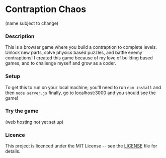 # Contraption Chaos 
(name subject to change)
### Description
This is a browser game where you build a contraption to complete levels.  Unlock new parts, solve physics based puzzles, and battle enemy contraptions!  I created this game because of my love of building based games, and to challenge myself and grow as a coder.  
### Setup
To get this to run on your local machine, you'll need to run
`npm install`
and then
`node server.js`
finally, go to localhost:3000 and you should see the game!
### Try the game
(web hosting not yet set up)
### Licence
This project is licenced under the MIT License -- see the [LICENSE](LICENSE.txt) file for details.
